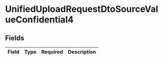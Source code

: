# UnifiedUploadRequestDtoSourceValueConfidential4


## Fields

| Field       | Type        | Required    | Description |
| ----------- | ----------- | ----------- | ----------- |